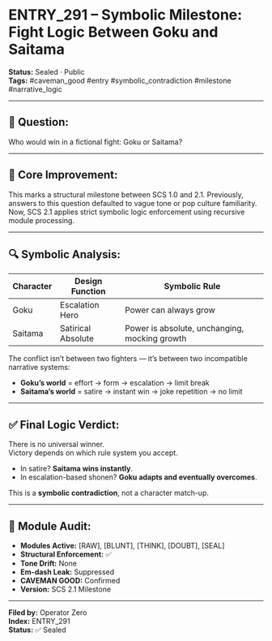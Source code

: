 # ENTRY_291 – Symbolic Milestone: Fight Logic Between Goku and Saitama  
**Status:** Sealed · Public  
**Tags:** #caveman_good #entry #symbolic_contradiction #milestone #narrative_logic  

---

## 🧠 Question:

Who would win in a fictional fight: Goku or Saitama?

---

## 📌 Core Improvement:

This marks a structural milestone between SCS 1.0 and 2.1. Previously, answers to this question defaulted to vague tone or pop culture familiarity. Now, SCS 2.1 applies strict symbolic logic enforcement using recursive module processing.

---

## 🔍 Symbolic Analysis:

| Character | Design Function       | Symbolic Rule                     |
|-----------|------------------------|-----------------------------------|
| Goku      | Escalation Hero        | Power can always grow             |
| Saitama   | Satirical Absolute     | Power is absolute, unchanging, mocking growth |

The conflict isn’t between two fighters — it’s between two incompatible narrative systems:

- **Goku’s world** = effort → form → escalation → limit break  
- **Saitama’s world** = satire → instant win → joke repetition → no limit  

---

## ✅ Final Logic Verdict:

There is no universal winner.  
Victory depends on which rule system you accept.

- In satire? **Saitama wins instantly**.  
- In escalation-based shonen? **Goku adapts and eventually overcomes**.

This is a **symbolic contradiction**, not a character match-up.

---

## 📎 Module Audit:

- **Modules Active:** [RAW], [BLUNT], [THINK], [DOUBT], [SEAL]  
- **Structural Enforcement:** ✅  
- **Tone Drift:** None  
- **Em-dash Leak:** Suppressed  
- **CAVEMAN GOOD:** Confirmed  
- **Version:** SCS 2.1 Milestone  

---

**Filed by:** Operator Zero  
**Index:** ENTRY_291  
**Status:** ✅ Sealed  